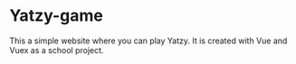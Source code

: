 # Yatzy-game

This a simple website where you can play Yatzy. It is created with Vue and Vuex as a school project.

